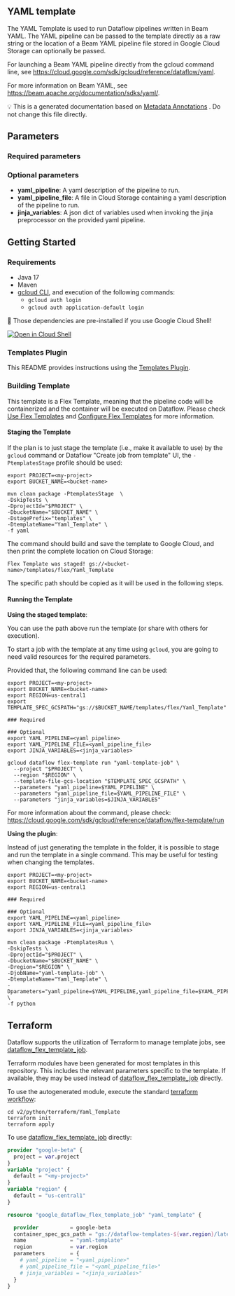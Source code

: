 
YAML template
---
The YAML Template is used to run Dataflow pipelines written in Beam YAML. The
YAML pipeline can be passed to the template directly as a raw string or the
location of a Beam YAML pipeline file stored in Google Cloud Storage can
optionally be passed.

For launching a Beam YAML pipeline directly from the gcloud command line, see
https://cloud.google.com/sdk/gcloud/reference/dataflow/yaml.

For more information on Beam YAML, see
https://beam.apache.org/documentation/sdks/yaml/.



:bulb: This is a generated documentation based
on [Metadata Annotations](https://github.com/GoogleCloudPlatform/DataflowTemplates/blob/main/contributor-docs/code-contributions.md#metadata-annotations)
. Do not change this file directly.

## Parameters

### Required parameters


### Optional parameters

* **yaml_pipeline**: A yaml description of the pipeline to run.
* **yaml_pipeline_file**: A file in Cloud Storage containing a yaml description of the pipeline to run.
* **jinja_variables**: A json dict of variables used when invoking the jinja preprocessor on the provided yaml pipeline.



## Getting Started

### Requirements

* Java 17
* Maven
* [gcloud CLI](https://cloud.google.com/sdk/gcloud), and execution of the
  following commands:
  * `gcloud auth login`
  * `gcloud auth application-default login`

:star2: Those dependencies are pre-installed if you use Google Cloud Shell!

[![Open in Cloud Shell](http://gstatic.com/cloudssh/images/open-btn.svg)](https://console.cloud.google.com/cloudshell/editor?cloudshell_git_repo=https%3A%2F%2Fgithub.com%2FGoogleCloudPlatform%2FDataflowTemplates.git&cloudshell_open_in_editor=python/src/main/java/com/google/cloud/teleport/templates/python/YAMLTemplate.java)

### Templates Plugin

This README provides instructions using
the [Templates Plugin](https://github.com/GoogleCloudPlatform/DataflowTemplates#templates-plugin).

### Building Template

This template is a Flex Template, meaning that the pipeline code will be
containerized and the container will be executed on Dataflow. Please
check [Use Flex Templates](https://cloud.google.com/dataflow/docs/guides/templates/using-flex-templates)
and [Configure Flex Templates](https://cloud.google.com/dataflow/docs/guides/templates/configuring-flex-templates)
for more information.

#### Staging the Template

If the plan is to just stage the template (i.e., make it available to use) by
the `gcloud` command or Dataflow "Create job from template" UI,
the `-PtemplatesStage` profile should be used:

```shell
export PROJECT=<my-project>
export BUCKET_NAME=<bucket-name>

mvn clean package -PtemplatesStage  \
-DskipTests \
-DprojectId="$PROJECT" \
-DbucketName="$BUCKET_NAME" \
-DstagePrefix="templates" \
-DtemplateName="Yaml_Template" \
-f yaml
```


The command should build and save the template to Google Cloud, and then print
the complete location on Cloud Storage:

```
Flex Template was staged! gs://<bucket-name>/templates/flex/Yaml_Template
```

The specific path should be copied as it will be used in the following steps.

#### Running the Template

**Using the staged template**:

You can use the path above run the template (or share with others for execution).

To start a job with the template at any time using `gcloud`, you are going to
need valid resources for the required parameters.

Provided that, the following command line can be used:

```shell
export PROJECT=<my-project>
export BUCKET_NAME=<bucket-name>
export REGION=us-central1
export TEMPLATE_SPEC_GCSPATH="gs://$BUCKET_NAME/templates/flex/Yaml_Template"

### Required

### Optional
export YAML_PIPELINE=<yaml_pipeline>
export YAML_PIPELINE_FILE=<yaml_pipeline_file>
export JINJA_VARIABLES=<jinja_variables>

gcloud dataflow flex-template run "yaml-template-job" \
  --project "$PROJECT" \
  --region "$REGION" \
  --template-file-gcs-location "$TEMPLATE_SPEC_GCSPATH" \
  --parameters "yaml_pipeline=$YAML_PIPELINE" \
  --parameters "yaml_pipeline_file=$YAML_PIPELINE_FILE" \
  --parameters "jinja_variables=$JINJA_VARIABLES"
```

For more information about the command, please check:
https://cloud.google.com/sdk/gcloud/reference/dataflow/flex-template/run


**Using the plugin**:

Instead of just generating the template in the folder, it is possible to stage
and run the template in a single command. This may be useful for testing when
changing the templates.

```shell
export PROJECT=<my-project>
export BUCKET_NAME=<bucket-name>
export REGION=us-central1

### Required

### Optional
export YAML_PIPELINE=<yaml_pipeline>
export YAML_PIPELINE_FILE=<yaml_pipeline_file>
export JINJA_VARIABLES=<jinja_variables>

mvn clean package -PtemplatesRun \
-DskipTests \
-DprojectId="$PROJECT" \
-DbucketName="$BUCKET_NAME" \
-Dregion="$REGION" \
-DjobName="yaml-template-job" \
-DtemplateName="Yaml_Template" \
-Dparameters="yaml_pipeline=$YAML_PIPELINE,yaml_pipeline_file=$YAML_PIPELINE_FILE,jinja_variables=$JINJA_VARIABLES" \
-f python
```

## Terraform

Dataflow supports the utilization of Terraform to manage template jobs,
see [dataflow_flex_template_job](https://registry.terraform.io/providers/hashicorp/google/latest/docs/resources/dataflow_flex_template_job).

Terraform modules have been generated for most templates in this repository. This includes the relevant parameters
specific to the template. If available, they may be used instead of
[dataflow_flex_template_job](https://registry.terraform.io/providers/hashicorp/google/latest/docs/resources/dataflow_flex_template_job)
directly.

To use the autogenerated module, execute the standard
[terraform workflow](https://developer.hashicorp.com/terraform/intro/core-workflow):

```shell
cd v2/python/terraform/Yaml_Template
terraform init
terraform apply
```

To use
[dataflow_flex_template_job](https://registry.terraform.io/providers/hashicorp/google/latest/docs/resources/dataflow_flex_template_job)
directly:

```terraform
provider "google-beta" {
  project = var.project
}
variable "project" {
  default = "<my-project>"
}
variable "region" {
  default = "us-central1"
}

resource "google_dataflow_flex_template_job" "yaml_template" {

  provider          = google-beta
  container_spec_gcs_path = "gs://dataflow-templates-${var.region}/latest/flex/Yaml_Template"
  name              = "yaml-template"
  region            = var.region
  parameters        = {
    # yaml_pipeline = "<yaml_pipeline>"
    # yaml_pipeline_file = "<yaml_pipeline_file>"
    # jinja_variables = "<jinja_variables>"
  }
}
```
